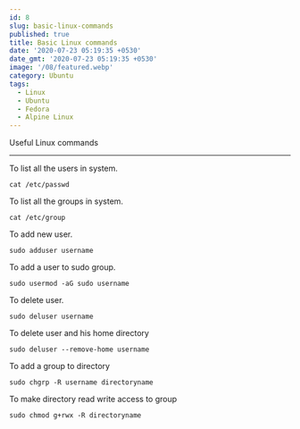 ```yaml
---
id: 8
slug: basic-linux-commands
published: true
title: Basic Linux commands
date: '2020-07-23 05:19:35 +0530'
date_gmt: '2020-07-23 05:19:35 +0530'
image: '/08/featured.webp'
category: Ubuntu
tags:
  - Linux
  - Ubuntu
  - Fedora
  - Alpine Linux
---
```


Useful Linux commands

---

To list all the users in system.

```
cat /etc/passwd
```

To list all the groups in system.

```
cat /etc/group
```

To add new user.

```
sudo adduser username
```

To add a user to sudo group.

```
sudo usermod -aG sudo username
```

To delete user.

```
sudo deluser username
```

To delete user and his home directory

```
sudo deluser --remove-home username
```

To add a group to directory

```
sudo chgrp -R username directoryname
```

To make directory read write access to group

```
sudo chmod g+rwx -R directoryname
```
